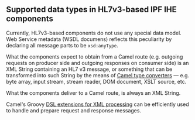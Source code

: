 ## Supported data types in HL7v3-based IPF IHE components

Currently, HL7v3-based components do not use any special data model. Web Service metadata (WSDL documens) reflects
this peculiarity by declaring all message parts to be `xsd:anyType`.

What the components expect to obtain from a Camel route (e.g. outgoing requests on producer side and outgoing responses
on consumer side) is an XML String containing an HL7 v3 message, or something that can be transformed into such String
by the means of [Camel type converters](http://camel.apache.org/type-converter.html) — e.g. byte array,
input stream, stream reader, DOM document, XSLT source, etc.

What the components deliver to a Camel route, is always an XML String.

Camel's Groovy [DSL extensions for XML processing](http://camel.apache.org/groovy-dsl.html) can be efficiently used to
handle and prepare request and response messages.